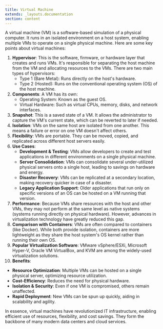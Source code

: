 ```yaml
---
title: Virtual Machine
extends: _layouts.documentation
section: content
---
```


A virtual machine (VM) is a software-based simulation of a physical computer. It runs in an isolated environment on a host system, enabling multiple VMs to operate on a single physical machine. Here are some key points about virtual machines:

1. **Hypervisor**: This is the software, firmware, or hardware layer that creates and runs VMs. It's responsible for separating the host machine from the VM and allocating resources to the VMs. There are two main types of hypervisors: 
   - Type 1 (Bare Metal): Runs directly on the host's hardware.
   - Type 2 (Hosted): Runs on the conventional operating system (OS) of the host machine.
2. **Components**: A VM has its own:
   - Operating System: Known as the guest OS.
   - Virtual Hardware: Such as virtual CPUs, memory, disks, and network interfaces.
3. **Snapshot**: This is a saved state of a VM. It allows the administrator to capture the VM's current state, which can be reverted to later if needed.
4. **Isolation**: VMs on the same host are isolated from one another. This means a failure or error on one VM doesn't affect others.
5. **Flexibility**: VMs are portable. They can be moved, copied, and replicated across different host servers easily.
6. **Use Cases**:
   - **Development & Testing**: VMs allow developers to create and test applications in different environments on a single physical machine.
   - **Server Consolidation**: VMs can consolidate several under-utilized physical servers onto a single host, leading to savings on hardware and energy.
   - **Disaster Recovery**: VMs can be replicated at a secondary location, making recovery quicker in case of a disaster.
   - **Legacy Application Support**: Older applications that run only on specific versions of an OS can be hosted on a VM running that version.
7. **Performance**: Because VMs share resources with the host and other VMs, they may not perform at the same level as native systems (systems running directly on physical hardware). However, advances in virtualization technology have greatly reduced this gap.
8. **Comparison with Containers**: VMs are often compared to containers (like Docker). While both provide isolation, containers are more lightweight as they share the host system's OS kernel rather than running their own OS.
9. **Popular Virtualization Software**: VMware vSphere/ESXi, Microsoft Hyper-V, Oracle VM VirtualBox, and KVM are among the widely-used virtualization solutions.
10. **Benefits**:
   - **Resource Optimization**: Multiple VMs can be hosted on a single physical server, optimizing resource utilization.
   - **Cost-Efficiency**: Reduces the need for physical hardware.
   - **Isolation & Security**: Even if one VM is compromised, others remain unaffected.
   - **Rapid Deployment**: New VMs can be spun up quickly, aiding in scalability and agility.
   
In essence, virtual machines have revolutionized IT infrastructure, enabling efficient use of resources, flexibility, and cost savings. They form the backbone of many modern data centers and cloud services.